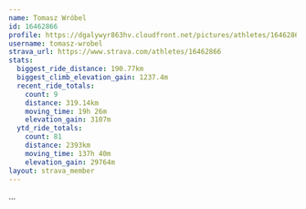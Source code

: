 ```yaml
---
name: Tomasz Wróbel
id: 16462866
profile: https://dgalywyr863hv.cloudfront.net/pictures/athletes/16462866/10169785/1/large.jpg
username: tomasz-wrobel
strava_url: https://www.strava.com/athletes/16462866
stats:
  biggest_ride_distance: 190.77km
  biggest_climb_elevation_gain: 1237.4m
  recent_ride_totals:
    count: 9
    distance: 319.14km
    moving_time: 19h 26m
    elevation_gain: 3107m
  ytd_ride_totals:
    count: 81
    distance: 2393km
    moving_time: 137h 40m
    elevation_gain: 29764m
layout: strava_member
--- 
```

...
